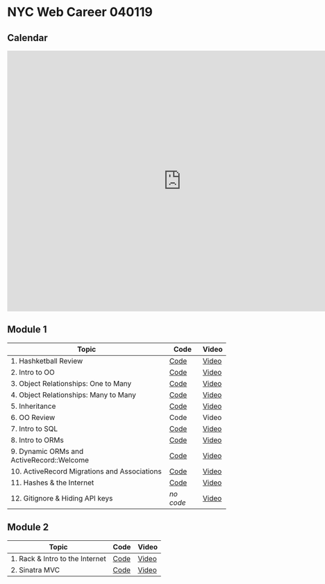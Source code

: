 # NYC Web Career 040119

## Calendar
<iframe src="https://calendar.google.com/calendar/embed?mode=WEEK&amp;height=600&amp;wkst=1&amp;bgcolor=%23FFFFFF&amp;src=flatironschool.com_p5nmm9o1912pbuhcip1gl2gjk0@group.calendar.google.com&amp;color=%23B1365F&amp;ctz=America%2FNew_York" style="border-width:0" width="800" height="600" frameborder="0" scrolling="no"></iframe>

## Module 1
| Topic            | Code                | Video                |
| -----            | ----                | -----                |
| 1. Hashketball Review | [Code](https://github.com/learn-co-students/nyc-web-students-040119/tree/master/01-hashketball-review) | [Video](https://www.youtube.com/watch?v=BbCUwUEl1Oo&feature=youtu.be) |
| 2. Intro to OO | [Code](https://github.com/learn-co-students/nyc-web-students-040119/tree/master/02-intro-to-oo) | [Video](https://www.youtube.com/watch?v=oVvWYO92gvg&feature=youtu.be)|
| 3. Object Relationships: One to Many | [Code](https://github.com/learn-co-students/nyc-web-students-040119/tree/master/03-oo-relations-one-to-many) | [Video](https://www.youtube.com/watch?v=0BX8PedZl9c&feature=youtu.be) |
| 4. Object Relationships: Many to Many | [Code](https://github.com/learn-co-students/nyc-web-students-040119/tree/master/04-oo-many-to-many) | [Video](https://www.youtube.com/watch?v=v_MYk1Dp8n4&feature=youtu.be) |
| 5. Inheritance | [Code](https://github.com/learn-co-students/nyc-web-students-040119) | [Video](https://www.youtube.com/watch?v=7sxQ14x5SVA&feature=youtu.be) |
| 6. OO Review | Code | Video |
| 7. Intro to SQL | [Code](https://github.com/learn-co-students/nyc-web-students-040119/tree/master/07-into-to-sql) | [Video](https://www.youtube.com/watch?v=paniXJk9SjY&feature=youtu.be) |
| 8. Intro to ORMs | [Code](https://github.com/learn-co-students/nyc-web-students-040119/tree/master/08-intro-to-orms) | [Video](https://www.youtube.com/watch?v=RAuK0xOWVCA&feature=youtu.be) |
| 9. Dynamic ORMs and ActiveRecord::Welcome | [Code](https://github.com/learn-co-students/nyc-web-students-040119/tree/master/09-dynamic-orms) | [Video](https://www.youtube.com/watch?v=cSSaS2cQIbI&feature=youtu.be) |
| 10. ActiveRecord Migrations and Associations | [Code](https://github.com/learn-co-students/nyc-web-students-040119/tree/master/10-activerecord) | [Video](https://www.youtube.com/watch?v=QLO5OUjFQ1s&feature=youtu.be) | 
| 11. Hashes & the Internet | [Code](https://github.com/learn-co-students/nyc-web-students-040119/tree/master/11-hashes-and-the-internet) | [Video](https://www.youtube.com/watch?v=pCFhMfOpPDQ&feature=youtu.be) |
| 12. Gitignore & Hiding API keys | _no code_ | [Video](https://www.youtube.com/watch?v=5MEpPVREUjE&feature=youtu.be) |

## Module 2
| Topic            | Code                | Video                |
| -----            | ----                | -----                |
| 1. Rack & Intro to the Internet | [Code](https://github.com/learn-co-students/nyc-web-students-040119/tree/master/13-rack-intro) | [Video](https://youtu.be/WuTZIAvHpG0) |
| 2. Sinatra MVC | [Code](https://github.com/learn-co-students/nyc-web-students-040119/tree/master/14-sinatra-mvc/rappers) | [Video](https://youtu.be/LbfPC0AgH7c) |
